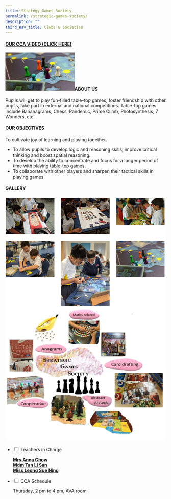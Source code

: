 ```yaml
---
title: Strategy Games Society
permalink: /strategic-games-society/
description: ""
third_nav_title: Clubs & Societies
---
```

<h4><strong><a title="Our CCA Video (Click here)" href="https://drive.google.com/file/d/18ClNC_ZtBS10U-9bkNDa4iYl02cBHCEj/view?usp=sharing" target="_blank" rel="noopener">OUR CCA VIDEO (CLICK HERE)</a></strong></h4>
<a href="https://drive.google.com/file/d/18ClNC_ZtBS10U-9bkNDa4iYl02cBHCEj/view?usp=sharing"><img style="width: 43%;" src="/images/sgames1.jpg" align = "left" /></a><br><br><br><br><br>
<h4><strong>ABOUT US</strong></h4>
<p>Pupils will get to play fun-filled table-top games, foster friendship with other pupils, take part in external and national competitions. Table-top games include Bananagrams, Chess, Pandemic, Prime Climb, Photosynthesis, 7 Wonders, etc.</p>
<h4><strong>OUR OBJECTIVES</strong></h4>
<p>To cultivate joy of learning and playing together.</p>
<ul>
<li>To allow pupils to develop logic and reasoning skills, improve critical thinking and boost spatial reasoning.</li>
<li>To develop the ability to concentrate and focus for a longer period of time with playing table-top games.&nbsp;</li>
<li>To collaborate with other players and sharpen their tactical skills in playing games.</li>
</ul>
<h4><strong>GALLERY</strong></h4>
<img src="/images/sgames2.png"><br>
<img src="/images/sgames3.jpg">
<ul class="jekyllcodex_accordion">
<li><input id="accordion1" type="checkbox" /> <label for="accordion1">Teachers in Charge</label>
<div>
<p><span style="text-decoration: underline;"><strong>Mrs Anna Chow<br /></strong><strong>Mdm Tan Li San<br /></strong><strong>Miss Leong Sue Ning</strong></span></p>
</div>
</li>
<li><input id="accordion2" type="checkbox" /> <label for="accordion2">CCA Schedule</label>
<div>
<p>Thursday, 2 pm to 4 pm, AVA room</p>
</div>
</li>
</ul>